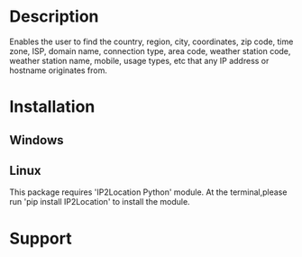 # Description

Enables the user to find the country, region, city, coordinates, zip code, time zone, ISP, domain name, connection type, area code, weather station code, weather station name, mobile, usage types, etc that any IP address or hostname originates from.

# Installation
## Windows

## Linux

This package requires 'IP2Location Python' module. At the terminal,please run 'pip install IP2Location' to install the module.

# Support
